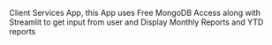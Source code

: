 Client Services App, this App uses Free MongoDB Access along with Streamlit to get input from user and Display Monthly Reports and YTD reports
